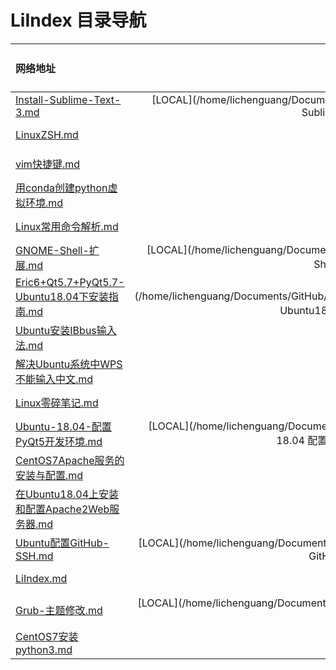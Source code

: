 # LiIndex 目录导航

| 网络地址 | 本地地址 | 修改时间 | 文件大小KB |
| :-- | :-: | :-: | :-: |
| [Install-Sublime-Text-3.md](https://github.com/Chendemo12/KnowledgeGraph/wiki/Install-Sublime-Text-3) | [LOCAL](/home/lichenguang/Documents/GitHub/KnowledgeGraph//LiIndex//Install Sublime Text 3.md) | 2019-10-12 | 2.16 |
| [LinuxZSH.md](https://github.com/Chendemo12/KnowledgeGraph/wiki/LinuxZSH) | [LOCAL](/home/lichenguang/Documents/GitHub/KnowledgeGraph//LiIndex//LinuxZSH.md) | 2019-11-07 | 7.68 |
| [vim快捷键.md](https://github.com/Chendemo12/KnowledgeGraph/wiki/vim快捷键) | [LOCAL](/home/lichenguang/Documents/GitHub/KnowledgeGraph//LiIndex//vim快捷键.md) | 2019-11-10 | 33.15 |
| [用conda创建python虚拟环境.md](https://github.com/Chendemo12/KnowledgeGraph/wiki/用conda创建python虚拟环境) | [LOCAL](/home/lichenguang/Documents/GitHub/KnowledgeGraph//LiIndex//用conda创建python虚拟环境.md) | 2019-11-11 | 1.68 |
| [Linux常用命令解析.md](https://github.com/Chendemo12/KnowledgeGraph/wiki/Linux常用命令解析) | [LOCAL](/home/lichenguang/Documents/GitHub/KnowledgeGraph//LiIndex//Linux常用命令解析.md) | 2019-11-08 | 10.46 |
| [GNOME-Shell-扩展.md](https://github.com/Chendemo12/KnowledgeGraph/wiki/GNOME-Shell-扩展) | [LOCAL](/home/lichenguang/Documents/GitHub/KnowledgeGraph//LiIndex//GNOME Shell 扩展.md) | 2019-11-07 | 6.24 |
| [Eric6+Qt5.7+PyQt5.7-Ubuntu18.04下安装指南.md](https://github.com/Chendemo12/KnowledgeGraph/wiki/Eric6+Qt5.7+PyQt5.7-Ubuntu18.04下安装指南) | [LOCAL](/home/lichenguang/Documents/GitHub/KnowledgeGraph//LiIndex//Eric6+Qt5.7+PyQt5.7 Ubuntu18.04下安装指南.md) | 2019-11-07 | 9.01 |
| [Ubuntu安装IBbus输入法.md](https://github.com/Chendemo12/KnowledgeGraph/wiki/Ubuntu安装IBbus输入法) | [LOCAL](/home/lichenguang/Documents/GitHub/KnowledgeGraph//LiIndex//Ubuntu安装IBbus输入法.md) | 2019-11-07 | 10.46 |
| [解决Ubuntu系统中WPS不能输入中文.md](https://github.com/Chendemo12/KnowledgeGraph/wiki/解决Ubuntu系统中WPS不能输入中文) | [LOCAL](/home/lichenguang/Documents/GitHub/KnowledgeGraph//LiIndex//解决Ubuntu系统中WPS不能输入中文.md) | 2019-11-10 | 4.11 |
| [Linux零碎笔记.md](https://github.com/Chendemo12/KnowledgeGraph/wiki/Linux零碎笔记) | [LOCAL](/home/lichenguang/Documents/GitHub/KnowledgeGraph//LiIndex//Linux零碎笔记.md) | 2019-11-11 | 14.97 |
| [Ubuntu-18.04-配置PyQt5开发环境.md](https://github.com/Chendemo12/KnowledgeGraph/wiki/Ubuntu-18.04-配置PyQt5开发环境) | [LOCAL](/home/lichenguang/Documents/GitHub/KnowledgeGraph//LiIndex//Ubuntu 18.04 配置PyQt5开发环境.md) | 2019-11-10 | 6.82 |
| [CentOS7Apache服务的安装与配置.md](https://github.com/Chendemo12/KnowledgeGraph/wiki/CentOS7Apache服务的安装与配置) | [LOCAL](/home/lichenguang/Documents/GitHub/KnowledgeGraph//LiIndex//CentOS7Apache服务的安装与配置.md) | 2019-11-12 | 21.23 |
| [在Ubuntu18.04上安装和配置Apache2Web服务器.md](https://github.com/Chendemo12/KnowledgeGraph/wiki/在Ubuntu18.04上安装和配置Apache2Web服务器) | [LOCAL](/home/lichenguang/Documents/GitHub/KnowledgeGraph//LiIndex//在Ubuntu18.04上安装和配置Apache2Web服务器.md) | 2019-11-12 | 12.53 |
| [Ubuntu配置GitHub-SSH.md](https://github.com/Chendemo12/KnowledgeGraph/wiki/Ubuntu配置GitHub-SSH) | [LOCAL](/home/lichenguang/Documents/GitHub/KnowledgeGraph//LiIndex//Ubuntu配置GitHub SSH.md) | 2019-11-08 | 7.43 |
| [LiIndex.md](https://github.com/Chendemo12/KnowledgeGraph/wiki/LiIndex) | [LOCAL](/home/lichenguang/Documents/GitHub/KnowledgeGraph//LiIndex//LiIndex.md) | 2019-11-13 | 0.0 |
| [Grub-主题修改.md](https://github.com/Chendemo12/KnowledgeGraph/wiki/Grub-主题修改) | [LOCAL](/home/lichenguang/Documents/GitHub/KnowledgeGraph//LiIndex//Grub 主题修改.md) | 2019-11-09 | 0.89 |
| [CentOS7安装python3.md](https://github.com/Chendemo12/KnowledgeGraph/wiki/CentOS7安装python3) | [LOCAL](/home/lichenguang/Documents/GitHub/KnowledgeGraph//LiIndex//CentOS7安装python3.md) | 2019-11-11 | 2.73 |
